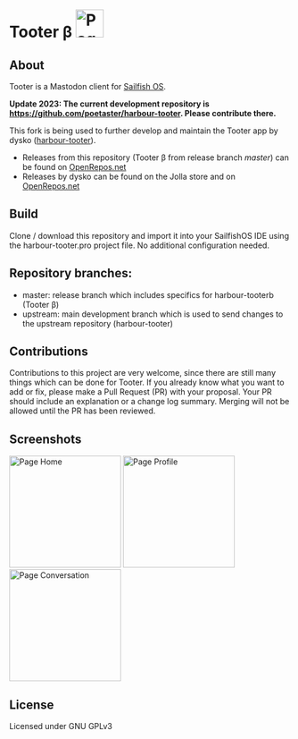 # Tooter β <img width="50" title="Page Home" src="https://openrepos.net/sites/default/files/styles/thumbnail/public/packages/10743/icon-harbour-tooter.png">

## About
Tooter is a Mastodon client for [Sailfish OS](https://sailfishos.org).

**Update 2023: The current development repository is https://github.com/poetaster/harbour-tooter. Please contribute there.**

This fork is being used to further develop and maintain the Tooter app by dysko ([harbour-tooter](https://github.com/dysk0/harbour-tooter)). 

* Releases from this repository (Tooter β from release branch *master*) can be found on [OpenRepos.net](https://openrepos.net/content/molan/tooter-v)
* Releases by dysko can be found on the Jolla store and on [OpenRepos.net](https://openrepos.net/content/dysko/tooter)

## Build 
Clone / download this repository and import it into your SailfishOS IDE using the harbour-tooter.pro project file. No additional configuration needed. 

## Repository branches:
* master: release branch which includes specifics for harbour-tooterb (Tooter β)
* upstream: main development branch which is used to send changes to the upstream repository (harbour-tooter)

## Contributions
Contributions to this project are very welcome, since there are still many things which can be done for Tooter. If you already know what you want to add or fix, please make a Pull Request (PR) with your proposal. Your PR should include an explanation or a change log summary. Merging will not be allowed until the PR has been reviewed.

## Screenshots
<img width="200" title="Page Home" src="https://telegra.ph/file/710bba46d9f818e0f88ab.png"> <img width="200" title="Page Profile" src="https://telegra.ph/file/c5b504f637c874861eeee.png"> <img width="200" title="Page Conversation" src="https://telegra.ph/file/c9584f8d68c89827c53e5.png"> 

## License
Licensed under GNU GPLv3
